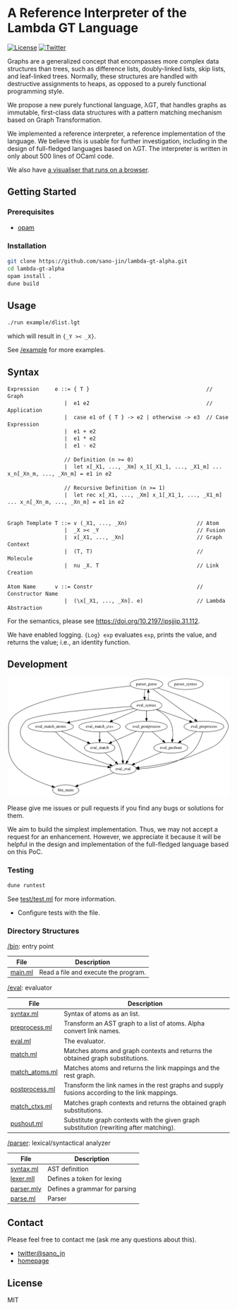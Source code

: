 # A Reference Interpreter of the Lambda GT Language

[![License](https://img.shields.io/badge/license-MIT-yellow?style=flat-square)](#license)
[![Twitter](https://img.shields.io/badge/twitter-%40sano_jn-blue?style=flat-square)](https://twitter.com/sano_jn)

Graphs are a generalized concept that encompasses more complex data structures than trees,
such as difference lists, doubly-linked lists, skip lists, and leaf-linked trees.
Normally, these structures are handled with destructive assignments to heaps,
as opposed to a purely functional programming style.

We propose a new purely functional language, λGT,
that handles graphs as immutable, first-class data structures with
a pattern matching mechanism based on Graph Transformation.

We implemented a reference interpreter, a reference implementation of the language.
We believe this is usable for further investigation,
including in the design of full-fledged languages based on λGT.
The interpreter is written in only about 500 lines of OCaml code.

We also have [a visualiser that runs on a browser](https://sano-jin.github.io/lambda-gt-playground/).

## Getting Started

### Prerequisites

- [opam](https://opam.ocaml.org/)

### Installation

```bash
git clone https://github.com/sano-jin/lambda-gt-alpha.git
cd lambda-gt-alpha
opam install .
dune build
```

## Usage

```bash
./run example/dlist.lgt
```

which will result in `{_Y >< _X}`.

See [/example](example) for more examples.

## Syntax

```
Expression     e ::= { T }                                     // Graph
                  |  e1 e2                                     // Application
                  |  case e1 of { T } -> e2 | otherwise -> e3  // Case Expression
                  |  e1 + e2
                  |  e1 * e2
                  |  e1 - e2

                  // Definition (n >= 0)
                  |  let x[_X1, ..., _Xm] x_1[_X1_1, ..., _X1_m] ... x_n[_Xn_m, ..., _Xn_m] = e1 in e2

                  // Recursive Definition (n >= 1)
                  |  let rec x[_X1, ..., _Xm] x_1[_X1_1, ..., _X1_m] ... x_n[_Xn_m, ..., _Xn_m] = e1 in e2


Graph Template T ::= v (_X1, ..., _Xn)                      // Atom
                  |  _X >< _Y                               // Fusion
                  |  x[_X1, ..., _Xn]                       // Graph Context
                  |  (T, T)                                 // Molecule
                  |  nu _X. T                               // Link Creation

Atom Name      v ::= Constr                                 // Constructor Name
                  |  (\x[_X1, ..., _Xn]. e)                 // Lambda Abstraction
```

For the semantics, please see
<https://doi.org/10.2197/ipsjjip.31.112>.

We have enabled logging.
`{Log} exp` evaluates `exp`, prints the value, and returns the value; i.e., an identity function.

## Development

![dependency graph](docs/dependency.svg)

Please give me issues or pull requests if you find any bugs or solutions for them.

We aim to build the simplest implementation.
Thus, we may not accept a request for an enhancement.
However, we appreciate it because it will be helpful in the design and implementation
of the full-fledged language based on this PoC.

### Testing

```bash
dune runtest
```

See [test/test.ml](test/test.ml) for more information.

- Configure tests with the file.

### Directory Structures

[/bin](bin):
entry point

| File                   | Description                          |
| ---------------------- | ------------------------------------ |
| [main.ml](bin/main.ml) | Read a file and execute the program. |

[/eval](eval):
evaluator

| File                                  | Description                                                                                    |
| ------------------------------------- | ---------------------------------------------------------------------------------------------- |
| [syntax.ml](eval/syntax.ml)           | Syntax of atoms as an list.                                                                    |
| [preprocess.ml](eval/preprocess.ml)   | Transform an AST graph to a list of atoms. Alpha convert link names.                           |
| [eval.ml](eval/eval.ml)               | The evaluator.                                                                                 |
| [match.ml](eval/match.ml)             | Matches atoms and graph contexts and returns the obtained graph substitutions.                 |
| [match_atoms.ml](eval/match_atoms.ml) | Matches atoms and returns the link mappings and the rest graph.                                |
| [postprocess.ml](eval/postprocess.ml) | Transform the link names in the rest graphs and supply fusions according to the link mappings. |
| [match_ctxs.ml](eval/match.ml)        | Matches graph contexts and returns the obtained graph substitutions.                           |
| [pushout.ml](eval/pushout.ml)         | Substitute graph contexts with the given graph substitution (rewriting after matching).        |

[/parser](parser):
lexical/syntactical analyzer

| File                            | Description                   |
| ------------------------------- | ----------------------------- |
| [syntax.ml](parser/syntax.ml)   | AST definition                |
| [lexer.mll](parser/lexer.mll)   | Defines a token for lexing    |
| [parser.mly](parser/parser.mly) | Defines a grammar for parsing |
| [parse.ml](parser/parse.ml)     | Parser                        |

## Contact

Please feel free to contact me (ask me any questions about this).

- [twitter@sano_jn](https://twitter.com/sano_jn)
- [homepage](https://www.ueda.info.waseda.ac.jp/~sano/)

## License

MIT

[repo]: https://github.com/sano-jin/lambda-gt-alpha/tree/icgt2023/
